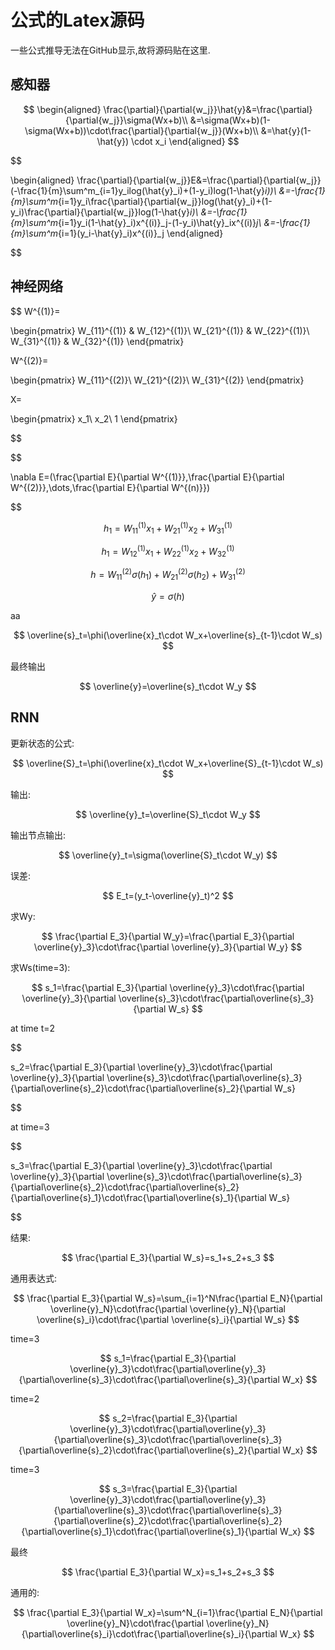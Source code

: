 # 公式的Latex源码

一些公式推导无法在GitHub显示,故将源码贴在这里.

## 感知器

$$
\begin{aligned}
    \frac{\partial}{\partial{w_j}}\hat{y}&=\frac{\partial}{\partial{w_j}}\sigma(Wx+b)\\
    &=\sigma(Wx+b)(1-\sigma(Wx+b))\cdot\frac{\partial}{\partial{w_j}}(Wx+b)\\
    &=\hat{y}(1-\hat{y}) \cdot x_i
\end{aligned}
$$

$$

\begin{aligned}
    \frac{\partial}{\partial{w_j}}E&=\frac{\partial}{\partial{w_j}}(-\frac{1}{m}\sum^m_{i=1}y_ilog(\hat{y}_i)+(1-y_i)log(1-\hat{y}_i))\\
    &=-\frac{1}{m}\sum^m_{i=1}y_i\frac{\partial}{\partial{w_j}}log(\hat{y}_i)+(1-y_i)\frac{\partial}{\partial{w_j}}log(1-\hat{y}_i)\\
    &=-\frac{1}{m}\sum^m_{i=1}y_i(1-\hat{y}_i)x^{(i)}_j-(1-y_i)\hat{y}_ix^{(i)}_j\\
    &=-\frac{1}{m}\sum^m_{i=1}(y_i-\hat{y}_i)x^{(i)}_j
\end{aligned}

$$

## 神经网络

$$
W^{(1)}=

\begin{pmatrix}
    W_{11}^{(1)} & W_{12}^{(1)}\\
    W_{21}^{(1)} & W_{22}^{(1)}\\
    W_{31}^{(1)} & W_{32}^{(1)}
\end{pmatrix}

W^{(2)}=

\begin{pmatrix}
    W_{11}^{(2)}\\
    W_{21}^{(2)}\\
    W_{31}^{(2)}
\end{pmatrix}

X=

\begin{pmatrix}
    x_1\\
    x_2\\
    1
\end{pmatrix}

$$

$$

\nabla E=(\frac{\partial E}{\partial W^{(1)}},\frac{\partial E}{\partial W^{(2)}},\dots,\frac{\partial E}{\partial W^{(n)}})

$$

$$h_1=W^{(1)}_{11}x_1+W^{(1)}_{21}x_2+W^{(1)}_{31}$$

$$h_1=W^{(1)}_{12}x_1+W^{(1)}_{22}x_2+W^{(1)}_{32}$$

$$h=W^{(2)}_{11}\sigma(h_1)+W^{(2)}_{21}\sigma(h_2)+W^{(2)}_{31}$$

$$\hat{y}=\sigma(h)$$

aa

$$
\overline{s}_t=\phi(\overline{x}_t\cdot W_x+\overline{s}_{t-1}\cdot W_s)
$$

最终输出

$$
\overline{y}=\overline{s}_t\cdot W_y
$$

## RNN

更新状态的公式:

$$
\overline{S}_t=\phi(\overline{x}_t\cdot W_x+\overline{S}_{t-1}\cdot W_s)
$$

输出:

$$
\overline{y}_t=\overline{S}_t\cdot W_y
$$

输出节点输出:

$$
\overline{y}_t=\sigma(\overline{S}_t\cdot W_y)
$$

误差:

$$
E_t=(y_t-\overline{y}_t)^2
$$

求Wy:

$$
\frac{\partial E_3}{\partial W_y}=\frac{\partial E_3}{\partial \overline{y}_3}\cdot\frac{\partial \overline{y}_3}{\partial W_y}
$$

求Ws(time=3):

$$
s_1=\frac{\partial E_3}{\partial \overline{y}_3}\cdot\frac{\partial \overline{y}_3}{\partial \overline{s}_3}\cdot\frac{\partial\overline{s}_3}{\partial W_s}
$$

at time t=2

$$

s_2=\frac{\partial E_3}{\partial \overline{y}_3}\cdot\frac{\partial \overline{y}_3}{\partial \overline{s}_3}\cdot\frac{\partial\overline{s}_3}{\partial\overline{s}_2}\cdot\frac{\partial\overline{s}_2}{\partial W_s}

$$

at time=3

$$

s_3=\frac{\partial E_3}{\partial \overline{y}_3}\cdot\frac{\partial \overline{y}_3}{\partial \overline{s}_3}\cdot\frac{\partial\overline{s}_3}{\partial\overline{s}_2}\cdot\frac{\partial\overline{s}_2}{\partial\overline{s}_1}\cdot\frac{\partial\overline{s}_1}{\partial W_s}

$$

结果:

$$
\frac{\partial E_3}{\partial W_s}=s_1+s_2+s_3
$$

通用表达式:

$$
\frac{\partial E_3}{\partial W_s}=\sum_{i=1}^N\frac{\partial E_N}{\partial \overline{y}_N}\cdot\frac{\partial \overline{y}_N}{\partial \overline{s}_i}\cdot\frac{\partial \overline{s}_i}{\partial W_s}
$$

time=3

$$
s_1=\frac{\partial E_3}{\partial \overline{y}_3}\cdot\frac{\partial\overline{y}_3}{\partial\overline{s}_3}\cdot\frac{\partial\overline{s}_3}{\partial W_x}
$$

time=2

$$
s_2=\frac{\partial E_3}{\partial \overline{y}_3}\cdot\frac{\partial\overline{y}_3}{\partial\overline{s}_3}\cdot\frac{\partial\overline{s}_3}{\partial\overline{s}_2}\cdot\frac{\partial\overline{s}_2}{\partial W_x}
$$

time=3

$$
s_3=\frac{\partial E_3}{\partial \overline{y}_3}\cdot\frac{\partial\overline{y}_3}{\partial\overline{s}_3}\cdot\frac{\partial\overline{s}_3}{\partial\overline{s}_2}\cdot\frac{\partial\overline{s}_2}{\partial\overline{s}_1}\cdot\frac{\partial\overline{s}_1}{\partial W_x}
$$

最终

$$
\frac{\partial E_3}{\partial W_x}=s_1+s_2+s_3
$$

通用的:

$$
\frac{\partial E_3}{\partial W_x}=\sum^N_{i=1}\frac{\partial E_N}{\partial \overline{y}_N}\cdot\frac{\partial \overline{y}_N}{\partial\overline{s}_i}\cdot\frac{\partial\overline{s}_i}{\partial W_x}
$$
